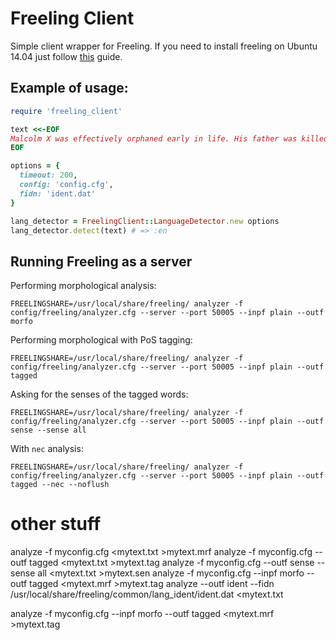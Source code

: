 # Freeling Client

Simple client wrapper for Freeling. If you need to install freeling on Ubuntu 14.04 just follow [this](https://gist.github.com/malev/d6a8b51c2ae0a762ab1d) guide.

## Example of usage:

```ruby
require 'freeling_client'

text <<-EOF
Malcolm X was effectively orphaned early in life. His father was killed when he was six and his mother was placed in a mental hospital when he was thirteen, after which he lived in a series of foster homes.
EOF

options = {
  timeout: 200,
  config: 'config.cfg',
  fidn: 'ident.dat'
}

lang_detector = FreelingClient::LanguageDetector.new options
lang_detector.detect(text) # => :en

```

## Running Freeling as a server

Performing morphological analysis:

    FREELINGSHARE=/usr/local/share/freeling/ analyzer -f config/freeling/analyzer.cfg --server --port 50005 --inpf plain --outf morfo

Performing morphological with PoS tagging:

    FREELINGSHARE=/usr/local/share/freeling/ analyzer -f config/freeling/analyzer.cfg --server --port 50005 --inpf plain --outf tagged

Asking for the senses of the tagged words:

    FREELINGSHARE=/usr/local/share/freeling/ analyzer -f config/freeling/analyzer.cfg --server --port 50005 --inpf plain --outf sense --sense all

With `nec` analysis:

    FREELINGSHARE=/usr/local/share/freeling/ analyzer -f config/freeling/analyzer.cfg --server --port 50005 --inpf plain --outf tagged --nec --noflush


# other stuff

analyze -f myconfig.cfg <mytext.txt >mytext.mrf
analyze -f myconfig.cfg --outf tagged <mytext.txt >mytext.tag
analyze -f myconfig.cfg --outf sense --sense all  <mytext.txt >mytext.sen
analyze -f myconfig.cfg --inpf morfo --outf tagged <mytext.mrf >mytext.tag
analyze --outf ident --fidn /usr/local/share/freeling/common/lang_ident/ident.dat <mytext.txt


analyze -f myconfig.cfg --inpf morfo --outf tagged <mytext.mrf >mytext.tag

